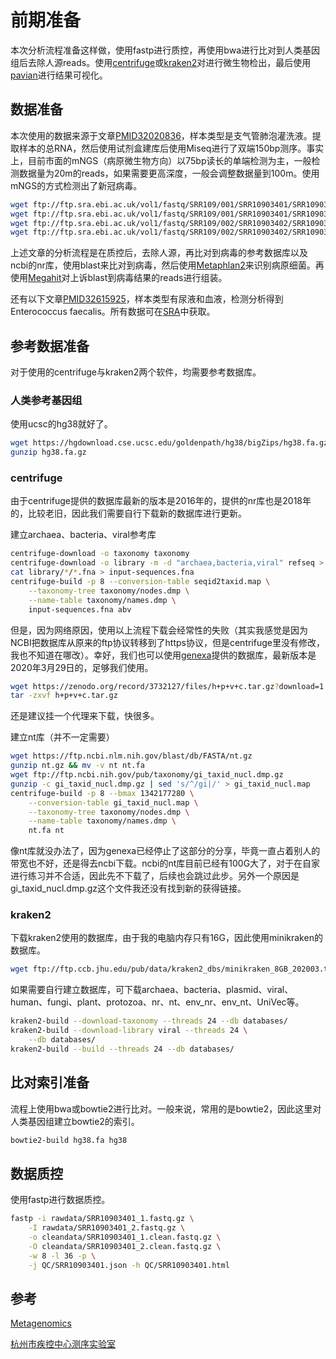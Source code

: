 # 前期准备



本次分析流程准备这样做，使用fastp进行质控，再使用bwa进行比对到人类基因组后去除人源reads。使用[centrifuge](https://ccb.jhu.edu/software/centrifuge/manual.shtml)或[kraken2](https://ccb.jhu.edu/software/kraken2/)对进行微生物检出，最后使用[pavian](https://github.com/fbreitwieser/pavian)进行结果可视化。



## 数据准备

本次使用的数据来源于文章[PMID32020836](https://www.ncbi.nlm.nih.gov/pmc/articles/PMC7033720/)，样本类型是支气管肺泡灌洗液。提取样本的总RNA，然后使用试剂盒建库后使用Miseq进行了双端150bp测序。事实上，目前市面的mNGS（病原微生物方向）以75bp读长的单端检测为主，一般检测数据量为20m的reads，如果需要更高深度，一般会调整数据量到100m。使用mNGS的方式检测出了新冠病毒。

```bash
wget ftp://ftp.sra.ebi.ac.uk/vol1/fastq/SRR109/001/SRR10903401/SRR10903401_1.fastq.gz
wget ftp://ftp.sra.ebi.ac.uk/vol1/fastq/SRR109/001/SRR10903401/SRR10903401_2.fastq.gz
wget ftp://ftp.sra.ebi.ac.uk/vol1/fastq/SRR109/002/SRR10903402/SRR10903402_1.fastq.gz
wget ftp://ftp.sra.ebi.ac.uk/vol1/fastq/SRR109/002/SRR10903402/SRR10903402_2.fastq.gz
```

上述文章的分析流程是在质控后，去除人源，再比对到病毒的参考数据库以及ncbi的nr库，使用blast来比对到病毒，然后使用[Metaphlan2](https://huttenhower.sph.harvard.edu/metaphlan2/)来识别病原细菌。再使用[Megahit](https://github.com/voutcn/megahit)对上诉blast到病毒结果的reads进行组装。


还有以下文章[PMID32615925](https://www.ncbi.nlm.nih.gov/pmc/articles/PMC7330266/)，样本类型有尿液和血液，检测分析得到Enterococcus faecalis。所有数据可在[SRA](https://www.ncbi.nlm.nih.gov/sra?linkname=bioproject_sra_all&from_uid=628815)中获取。


## 参考数据准备

对于使用的centrifuge与kraken2两个软件，均需要参考数据库。

### 人类参考基因组

使用ucsc的hg38就好了。

```bash
wget https://hgdownload.cse.ucsc.edu/goldenpath/hg38/bigZips/hg38.fa.gz
gunzip hg38.fa.gz
```


### centrifuge

由于centrifuge提供的数据库最新的版本是2016年的，提供的nr库也是2018年的，比较老旧，因此我们需要自行下载新的数据库进行更新。

建立archaea、bacteria、viral参考库
```bash
centrifuge-download -o taxonomy taxonomy
centrifuge-download -o library -m -d "archaea,bacteria,viral" refseq > seqid2taxid.map
cat library/*/*.fna > input-sequences.fna
centrifuge-build -p 8 --conversion-table seqid2taxid.map \
	--taxonomy-tree taxonomy/nodes.dmp \
	--name-table taxonomy/names.dmp \
	input-sequences.fna abv
```

但是，因为网络原因，使用以上流程下载会经常性的失败（其实我感觉是因为NCBI把数据库从原来的ftp协议转移到了https协议，但是centrifuge里没有修改，我也不知道在哪改）。幸好，我们也可以使用[genexa](https://genexa.ch/)提供的数据库，最新版本是2020年3月29日的，足够我们使用。



```bash
wget https://zenodo.org/record/3732127/files/h+p+v+c.tar.gz?download=1
tar -zxvf h+p+v+c.tar.gz
```

还是建议挂一个代理来下载，快很多。



建立nt库（并不一定需要）

```bash
wget https://ftp.ncbi.nlm.nih.gov/blast/db/FASTA/nt.gz
gunzip nt.gz && mv -v nt nt.fa
wget ftp://ftp.ncbi.nih.gov/pub/taxonomy/gi_taxid_nucl.dmp.gz
gunzip -c gi_taxid_nucl.dmp.gz | sed 's/^/gi|/' > gi_taxid_nucl.map
centrifuge-build -p 8 --bmax 1342177280 \
	--conversion-table gi_taxid_nucl.map \
	--taxonomy-tree taxonomy/nodes.dmp \
	--name-table taxonomy/names.dmp \
	nt.fa nt
```



像nt库就没办法了，因为genexa已经停止了这部分的分享，毕竟一直占着别人的带宽也不好，还是得去ncbi下载。ncbi的nt库目前已经有100G大了，对于在自家进行练习并不合适，因此先不下载了，后续也会跳过此步。另外一个原因是gi_taxid_nucl.dmp.gz这个文件我还没有找到新的获得链接。



### kraken2

下载kraken2使用的数据库，由于我的电脑内存只有16G，因此使用minikraken的数据库。

```bash
wget ftp://ftp.ccb.jhu.edu/pub/data/kraken2_dbs/minikraken_8GB_202003.tgz
```


如果需要自行建立数据库，可下载archaea、bacteria、plasmid、viral、human、fungi、plant、protozoa、nr、nt、env_nr、env_nt、UniVec等。
```bash
kraken2-build --download-taxonomy --threads 24 --db databases/
kraken2-build --download-library viral --threads 24 \
	--db databases/
kraken2-build --build --threads 24 --db databases/
```





## 比对索引准备

流程上使用bwa或bowtie2进行比对。一般来说，常用的是bowtie2，因此这里对人类基因组建立bowtie2的索引。

```bash
bowtie2-build hg38.fa hg38
```



## 数据质控

使用fastp进行数据质控。

```bash
fastp -i rawdata/SRR10903401_1.fastq.gz \
	-I rawdata/SRR10903401_2.fastq.gz \
	-o cleandata/SRR10903401_1.clean.fastq.gz \
	-O cleandata/SRR10903401_2.clean.fastq.gz \
	-w 8 -l 36 -p \
	-j QC/SRR10903401.json -h QC/SRR10903401.html
```


## 参考

[Metagenomics](http://www.metagenomics.wiki/pdf/definition)

[杭州市疾控中心测序实验室](https://indexofire.github.io/pathongs/)